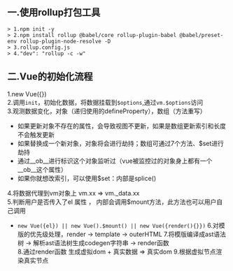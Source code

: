 ## 一.使用rollup打包工具
```
> 1.npm init -y
> 2.npm install rollup @babel/core rollup-plugin-babel @babel/preset-env rollup-plugin-node-resolve -D
> 3.rollup.config.js
> 4."dev": "rollup -c -w"
```

## 二.Vue的初始化流程

1.new Vue({})  
2.调用`init`，初始化数据，将数据挂载到`$options`,通过`vm.$options`访问  
3.观测数据变化，对象（递归使用的defineProperty），数组（方法重写）
- 如果更新对象不存在的属性，会导致视图不更新，如果是数组更新索引和长度不会触发更新
- 如果替换成一个新对象，对象将会进行劫持；数组可通过7个方法、$set进行劫持
- 通过__ob__进行标识这个对象监听过（vue被监控过的对象身上都有一个__ob__这个属性）
- 如果你就想改索引，可以使用$set：内部是splice()

4.将数据代理到vm对象上 vm.xx => vm._data.xx  
5.判断用户是否传入了el 属性 ， 内部会调用$mount方法，此方法也可以用户自己调用 
- `new Vue({el}) || new Vue().$mount() || new Vue({render(){}})`
6.对模版的优先级处理，render -> template -> outerHTML
7.将模版编译成ast语法树 -> 解析ast语法树生成codegen字符串 -> render函数  
8.通过render函数 生成虚拟dom + 真实数据 => 真实dom
9.根据虚拟节点渲染真实节点
